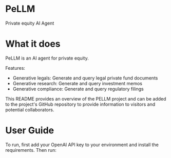 # PeLLM
Private equity AI Agent

# What it does
PeLLM is an AI agent for private equity.

Features:
- Generative legals: Generate and query legal private fund documents
- Generative research: Generate and query investment memos
- Generative compliance: Generate and query regulatory filings

This README provides an overview of the PELLM project and can be added to the project's GitHub repository to provide information to visitors and potential collaborators.

# User Guide
To run, first add your OpenAI API key to your environment and install the requirements. Then run:
